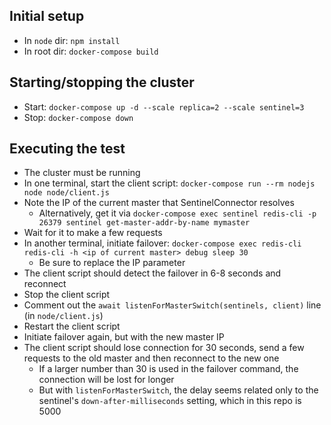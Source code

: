 ## Initial setup
* In `node` dir: `npm install`
* In root dir: `docker-compose build`

## Starting/stopping the cluster
* Start: `docker-compose up -d --scale replica=2 --scale sentinel=3`
* Stop: `docker-compose down`

## Executing the test
* The cluster must be running
* In one terminal, start the client script: `docker-compose run --rm nodejs node node/client.js`
* Note the IP of the current master that SentinelConnector resolves
  * Alternatively, get it via `docker-compose exec sentinel redis-cli -p 26379 sentinel get-master-addr-by-name mymaster`
* Wait for it to make a few requests
* In another terminal, initiate failover: `docker-compose exec redis-cli redis-cli -h <ip of current master> debug sleep 30`
  * Be sure to replace the IP parameter
* The client script should detect the failover in 6-8 seconds and reconnect
* Stop the client script
* Comment out the `await listenForMasterSwitch(sentinels, client)` line (in `node/client.js`)
* Restart the client script
* Initiate failover again, but with the new master IP
* The client script should lose connection for 30 seconds, send a few requests to the old master and then reconnect to the new one
  * If a larger number than 30 is used in the failover command, the connection will be lost for longer
  * But with `listenForMasterSwitch`, the delay seems related only to the sentinel's `down-after-milliseconds` setting, which in this repo is 5000
